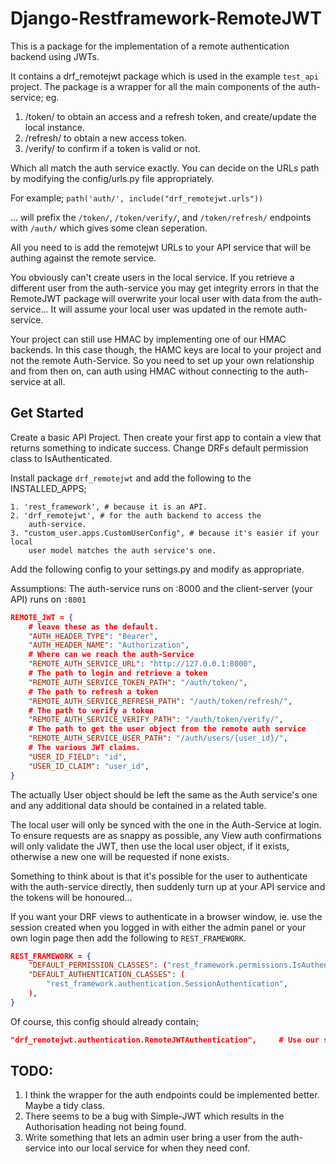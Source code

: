 # Django-Restframework-RemoteJWT

This is a package for the implementation of a remote authentication backend using 
JWTs.

It contains a drf_remotejwt package which is used in 
the example `test_api` project. The package is a wrapper for all the
main components of the auth-service; eg.
1. /token/ to obtain an access and a refresh token, 
    and create/update the local instance.
2. /refresh/ to obtain a new access token.
3. /verify/ to confirm if a token is valid or not.

Which all match the auth service exactly. You can decide on the URLs path by 
modifying the config/urls.py file appropriately. 

For example;
`path('auth/', include("drf_remotejwt.urls"))` 

... will prefix the `/token/`, `/token/verify/`, and `/token/refresh/` endpoints 
with `/auth/` which gives some clean seperation.

All you need to is add the remotejwt URLs to your API service that will be 
authing against the remote service.

You obviously can't create users in the local service. If you retrieve a different
user from the auth-service you may get integrity errors in that the RemoteJWT 
package will overwrite your local user with data from the auth-service... It will
assume your local user was updated in the remote auth-service.

Your project can still use HMAC by implementing one of our HMAC backends. In this
case though, the HAMC keys are local to your project and not the remote 
Auth-Service. So you need to set up your own relationship and from then on, can 
auth using HMAC without connecting to the auth-service at all.


## Get Started

Create a basic API Project. 
Then create your first app to contain a view that returns something to indicate
success.
Change DRFs default permission class to IsAuthenticated.

Install package `drf_remotejwt` and add the following to the 
INSTALLED_APPS;

    1. 'rest_framework', # because it is an API.
    2. 'drf_remotejwt', # for the auth backend to access the 
        auth-service.
    3. "custom_user.apps.CustomUserConfig", # because it's easier if your local 
        user model matches the auth service's one.

Add the following config to your settings.py and modify as appropriate.

Assumptions: The auth-service runs on :8000 and the client-server (your API) 
runs on `:8001`
```JSON
REMOTE_JWT = {
    # leave these as the default.
    "AUTH_HEADER_TYPE": "Bearer",
    "AUTH_HEADER_NAME": "Authorization",
    # Where can we reach the auth-Service
    "REMOTE_AUTH_SERVICE_URL": "http://127.0.0.1:8000",
    # The path to login and retrieve a token
    "REMOTE_AUTH_SERVICE_TOKEN_PATH": "/auth/token/",
    # The path to refresh a token
    "REMOTE_AUTH_SERVICE_REFRESH_PATH": "/auth/token/refresh/",
    # The path to verify a token
    "REMOTE_AUTH_SERVICE_VERIFY_PATH": "/auth/token/verify/",
    # The path to get the user object from the remote auth service
    "REMOTE_AUTH_SERVICE_USER_PATH": "/auth/users/{user_id}/",
    # The various JWT claims.
    "USER_ID_FIELD": "id",
    "USER_ID_CLAIM": "user_id",
}
```

The actually User object should be left the same as the Auth service's one and any additional data 
should be contained in a related table.

The local user will only be synced with the one in the Auth-Service at login. To ensure requests are as
snappy as possible, any View auth confirmations will only validate the JWT, then use the local user object, if 
it exists, otherwise a new one will be requested if none exists.

Something to think about is that it's possible for the user to authenticate with the auth-service directly, then 
suddenly turn up at your API service and the tokens will be honoured...


If you want your DRF views to authenticate in a browser window, ie. use the session created when you logged in
with either the admin panel or your own login page then add the following to `REST_FRAMEWORK`.

```JSON
REST_FRAMEWORK = {
    "DEFAULT_PERMISSION_CLASSES": ("rest_framework.permissions.IsAuthenticated",),
    "DEFAULT_AUTHENTICATION_CLASSES": (
        "rest_framework.authentication.SessionAuthentication",
    ),
}
```

Of course, this config should already contain;

```JSON
"drf_remotejwt.authentication.RemoteJWTAuthentication",     # Use our service
```


## TODO:
1. I think the wrapper for the auth endpoints could be implemented better. Maybe a tidy class.
2. There seems to be a bug with Simple-JWT which results in the Authorisation heading not being found.
3. Write something that lets an admin user bring a user from the auth-service into our local service for when they need conf.
